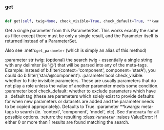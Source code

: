 ### get
```py

def get(self, twig=None, check_visible=True, check_default=True, **kwargs)

```



Get a single parameter from this ParameterSet.  This works exactly the
same as filter except there must be only a single result, and the Parameter
itself is returned instead of a ParameterSet.

Also see :meth:`get_parameter` (which is simply an alias of this method)

:parameter str twig: (optional) the search twig - essentially a single
        string with any delimiter (ie '@') that will be parsed
        into any of the meta-tags.  Example: instead of
        b.filter(context='component', component='starA'), you
        could do b.filter('starA@component').
:parameter bool check_visible: whether to hide invisible
        parameters.  These are usually parameters that do not
        play a role unless the value of another parameter meets
        some condition.
:parameter bool check_default: whether to exclude parameters which
        have a _default tag (these are parameters which solely exist
        to provide defaults for when new parameters or datasets are
        added and the parameter needs to be copied appropriately).
        Defaults to True.
:parameter **kwargs: meta-tags to search (ie. 'context', 'component',
        'model', etc).  See :func:`meta` for all possible options.
:return: the resulting :class:`Parameter`
:raises ValueError: if either 0 or more than 1 results are found
        matching the search.

